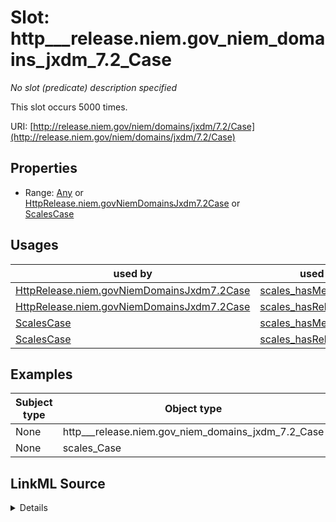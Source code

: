 

# Slot: http___release.niem.gov_niem_domains_jxdm_7.2_Case


_No slot (predicate) description specified_






This slot occurs 5000 times.


URI: [http://release.niem.gov/niem/domains/jxdm/7.2/Case](http://release.niem.gov/niem/domains/jxdm/7.2/Case)



<!-- no inheritance hierarchy -->








## Properties

* Range: [Any](../classes/Any.md)&nbsp;or&nbsp;<br />[HttpRelease.niem.govNiemDomainsJxdm7.2Case](../classes/HttpRelease.niem.govNiemDomainsJxdm7.2Case.md)&nbsp;or&nbsp;<br />[ScalesCase](../classes/ScalesCase.md)

## Usages

| used by | used in | type | used |
| ---  | --- | --- | --- |
| [HttpRelease.niem.govNiemDomainsJxdm7.2Case](../classes/HttpRelease.niem.govNiemDomainsJxdm7.2Case.md) | [scales_hasMemberCase](../slots/scales_hasMemberCase.md) | any_of[range] | [HttpRelease.niem.govNiemDomainsJxdm7.2Case](../classes/HttpRelease.niem.govNiemDomainsJxdm7.2Case.md) |
| [HttpRelease.niem.govNiemDomainsJxdm7.2Case](../classes/HttpRelease.niem.govNiemDomainsJxdm7.2Case.md) | [scales_hasRelatedCase](../slots/scales_hasRelatedCase.md) | any_of[range] | [HttpRelease.niem.govNiemDomainsJxdm7.2Case](../classes/HttpRelease.niem.govNiemDomainsJxdm7.2Case.md) |
| [ScalesCase](../classes/ScalesCase.md) | [scales_hasMemberCase](../slots/scales_hasMemberCase.md) | any_of[range] | [HttpRelease.niem.govNiemDomainsJxdm7.2Case](../classes/HttpRelease.niem.govNiemDomainsJxdm7.2Case.md) |
| [ScalesCase](../classes/ScalesCase.md) | [scales_hasRelatedCase](../slots/scales_hasRelatedCase.md) | any_of[range] | [HttpRelease.niem.govNiemDomainsJxdm7.2Case](../classes/HttpRelease.niem.govNiemDomainsJxdm7.2Case.md) |







## Examples

| Subject type | Object type | Example subject | Example object | Occurrences |
| --- | --- | --- | --- | --- |
| None | http___release.niem.gov_niem_domains_jxdm_7.2_Case | _:b999 | scales:/CaseCriminal | 5000 |
| None | scales_Case | _:b999 | scales:/CaseCriminal | 5000 |




## LinkML Source

<details>

```yaml
name: http___release.niem.gov_niem_domains_jxdm_7.2_Case
annotations:
  count:
    tag: count
    value: 5000
  http___release.niem.gov_niem_domains_jxdm_7.2_Case:
    tag: http___release.niem.gov_niem_domains_jxdm_7.2_Case
    value: 5000
  scales_Case:
    tag: scales_Case
    value: 5000
description: No slot (predicate) description specified
examples:
- object:
    example_object: scales:/CaseCriminal
    example_object_type: http___release.niem.gov_niem_domains_jxdm_7.2_Case
    example_predicate: http://release.niem.gov/niem/domains/jxdm/7.2/Case
    example_subject: _:b999
    example_subject_type: None
- object:
    example_object: scales:/CaseCriminal
    example_object_type: scales_Case
    example_predicate: http://release.niem.gov/niem/domains/jxdm/7.2/Case
    example_subject: _:b999
    example_subject_type: None
from_schema: scales-kg
rank: 1000
slot_uri: http://release.niem.gov/niem/domains/jxdm/7.2/Case
alias: http___release.niem.gov_niem_domains_jxdm_7.2_Case
range: Any
any_of:
- range: http___release.niem.gov_niem_domains_jxdm_7.2_Case
- range: scales_Case

```
</details>